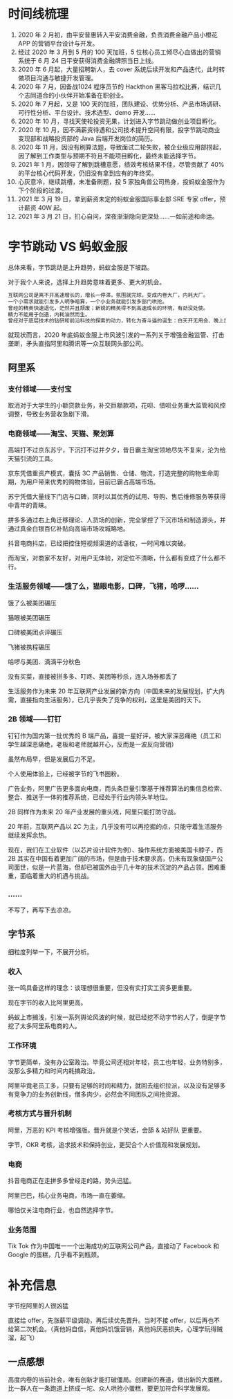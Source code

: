 # 时间线梳理

1. 2020 年 2 月初，由平安普惠转入平安消费金融，负责消费金融产品小橙花 APP 的营销平台设计与开发。
2. 经过 2020 年 3 月到 5 月的 100 天加班，5 位核心员工倾尽心血做出的营销系统于 6 月 24 日平安获得消费金融牌照当日上线。
3. 2020 年 6 月起，大量招聘新人，去 cover 系统后续开发和产品迭代，此时转做项目沟通与敏捷开发管理。
4. 2020 年 7 月，因备战1024 程序员节的 Hackthon 黑客马拉松比赛，结识几个志同道合的小伙伴开始准备在职创业。
5. 2020 年 7 月起，又是 100 天的加班，团队建设、优势分析、产品市场调研、可行性分析、平台设计、技术选型、demo 开发……
6. 2020 年 10 月，寻找天使轮投资无果，计划进入字节跳动做创业项目孵化。
7. 2020 年 10 月，因不满薪资待遇和公司技术提升空间有限，投字节跳动商业变现部和战略投资部的 Java 后端开发岗位的简历。
8. 2020 年 11 月，因没有刷算法题，导致面试二轮失败，被企业级应用部捞起，因了解到工作类型与预期不符且不能项目孵化，最终未能选择字节。
9. 2021 年 1 月，因领导了解到跳槽意愿，绩效考核结果不佳，尽管贡献了 40% 的平台核心代码开发，仍旧没有拿到应有的年终奖。
10. 心灰意冷，继续跳槽，未准备刷题，投 5 家独角兽公司热身，投蚂蚁金服作为下个阶段的过渡。
11. 2021 年 3 月 19 日，拿到薪资未定的蚂蚁金服国际事业部 SRE 专家 offer，预计薪资 40W 起。
12. 2021 年 3 月 21 日，扪心自问，深夜渐渐隐向更深处……一如前途和命运。



# 字节跳动 VS 蚂蚁金服

总体来看，字节跳动是上升趋势，蚂蚁金服是下坡路。

对于我个人来说，选择上升趋势意味着更多、更大的机会。

```txt
互联网公司是离不开高速增长的，增长一停滞，氛围就完球，变成内卷大厂，内耗大厂。
一个小需求就能引发多人明争暗算，一个小业务就能引发多部门哄抢。
曾经的精英快速退化，茫然并且颓废；新锐的精英得不到高速成长的环境，有劲没处使。
精力不能用于创造，内耗油然而生。
曾经对于底层技术的钻研和前沿科技的探索的动力，转化为奋斗逼的诞生：白天开无用会、晚上加无用班的低气压职场氛围。
```

就现状而言，2020 年底蚂蚁金服上市风波引发的一系列关于增强金融监管、打击垄断，矛头直指阿里和腾讯等一众互联网头部公司。



## 阿里系

### 支付领域——支付宝

取消对于大学生的小额贷款业务，补交巨额款项，花呗、借呗业务重大监管和风控调整，导致业务营收急剧下滑。

### 电商领域——淘宝、天猫、聚划算

高端打不过京东苏宁，下沉打不过并夕夕，昔日霸主淘宝领地尽失不复来，沦为给天猫引流的工具。

京东凭借重资产模式，囊括 3C 产品销售、仓储、物流，打造完整的购物生命周期，为用户带来优秀的购物体验，目前已霸占高端市场。

苏宁凭借大量线下门店与口碑，同时以其优秀的试用、导购、售后维修服务等获得中青年的青睐。

拼多多通过右上角迁移理论、人货场的创新，完全掌控了下沉市场和制造源头，并通过真金白银百亿补贴向高端市场攻城略地。

抖音电商抖店，已经把控住短视频渠道的话语权，一时间难以突破。

而淘宝，对商家不友好，对用户无体验，对定位不清晰，什么都有变成了什么都不行。

### 生活服务领域——饿了么，猫眼电影，口碑，飞猪，哈啰……

饿了么被美团碾压

猫眼被美团碾压

口碑被美团点评碾压

飞猪被携程碾压

哈啰与美团、滴滴平分秋色

没有买菜，直接被拼多多、叮咚、美团等秒杀，连入场券都丢了



生活服务作为未来 20 年互联网产业发展的新方向（中国未来的发展规划，扩大内需，直接指向生活服务），已几乎丧失了竞争的权利，这里是美团的天下。



### 2B 领域——钉钉

钉钉作为国内第一批优秀的 B 端产品，喜提一星好评，被大家深恶痛绝（员工和学生越深恶痛绝，老板和老师就越开心，反而是一波反向营销）

虽然布局早，但是发展后力不足。

个人使用体验上，已经被字节的飞书圈粉。



广告业务，阿里广告更多面向电商，而头条巨量引擎基于推荐算法的集信息检索、整合、推送于一体的推荐系统，已经处于行业内领头羊地位。



2B 同样作为未来 20 年产业发展的重头戏，阿里只能打防守战。

20 年前，互联网产品以 2C 为主，几乎没有可以再挖掘的点，只能守着生活服务继续发挥余热。

现在，我们在工业软件（以芯片设计软件为例）、操作系统方面被美国卡脖子，而 2B 其实在中国有着更加广阔的市场，但是由于技术要求高，仍未有现象级国产公司面世，似是一片蓝海，但却已被国外由于几十年的技术沉淀的产品占领。困难重重，面临着重大的机遇与挑战。



### ……

不写了，再写下去凉凉。



## 字节系

细粒度列举一下，不展开分析。

### 收入

张一鸣具备这样的理念：谈理想很重要，但没有实打实工资多更重要。

现在字节的收入比阿里更高。

蚂蚁上市搁浅，引发一系列舆论风波的时候，就已经挖不动字节的人了，倒是字节挖了太多阿里系电商的人。

### 工作环境

字节更简单，没有办公室政治。毕竟公司还相对年轻，员工也年轻，业务特别多，没那么多精力和时间内耗搞政治。

阿里毕竟老员工多，只要有足够的时间和精力，就回去组织拉派，以及没有足够多有竞争力的业务创新线，僧多肉少，必然会不同团队之间抢资源。

### 考核方式与晋升机制

阿里，万恶的 KPI 考核增强版。晋升就是个笑话，会舔 & 站好队 更重要。

字节，OKR 考核，追求技术和保持创业，更契合个人价值观和发展规划。

### 电商

抖音电商正在走拼多多曾经走的路，势头迅猛。

阿里巴巴，核心业务电商，市场一直在萎缩。

哪怕仅关注电商行业，也自然选择字节。

### 业务范围

Tik Tok 作为中国唯一一个出海成功的互联网公司产品，直接动了 Facebook 和 Google 的蛋糕，几乎看不到瓶颈。



# 补充信息

字节挖阿里的人很凶猛

直接给 offer，先涨薪平级调动，再后续优先晋升。当时不接 offer，以后再也不给第二次机会。（真他妈自信，真他妈饥饿营销，真他妈厌恶损失，心理学玩得贼溜，起飞）



## 一点感想

高度内卷的当前社会，唯有创新才能打破僵局。创建新的赛道，做出新的大蛋糕，比一群人在一条跑道上挤成一坨、众人哄抢小蛋糕，要更加符合科学发展观。

